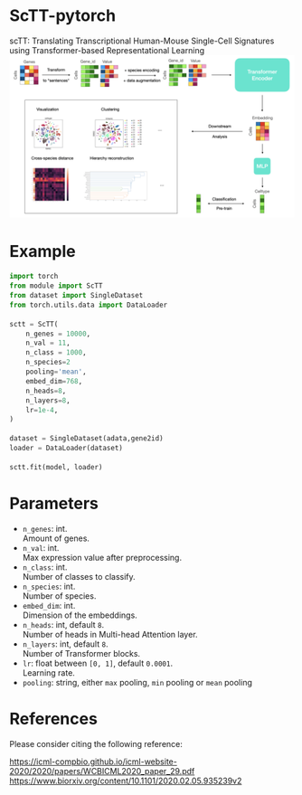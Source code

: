 # ScTT-pytorch
scTT: Translating Transcriptional Human-Mouse Single-Cell Signatures using Transformer-based Representational Learning 
<img src="fig1.png" width="800px"></img>
# Example
```python
import torch
from module import ScTT
from dataset import SingleDataset
from torch.utils.data import DataLoader

sctt = ScTT(
    n_genes = 10000,
    n_val = 11,
    n_class = 1000,
    n_species=2
    pooling='mean',
    embed_dim=768,
    n_heads=8,
    n_layers=8,
    lr=1e-4,
)

dataset = SingleDataset(adata,gene2id)
loader = DataLoader(dataset)

sctt.fit(model, loader)
```
# Parameters
- `n_genes`: int.  
  Amount of genes.
- `n_val`: int.  
  Max expression value after preprocessing.
- `n_class`: int.  
  Number of classes to classify.
- `n_species`: int.  
  Number of species.
- `embed_dim`: int.  
  Dimension of the embeddings.
- `n_heads`: int, default `8`.  
   Number of heads in Multi-head Attention layer.
- `n_layers`: int, default `8`.  
  Number of Transformer blocks.
- `lr`: float between `[0, 1]`, default `0.0001`.  
  Learning rate.
- `pooling`: string, either `max` pooling, `min` pooling or `mean` pooling


# References
Please consider citing the following reference:

https://icml-compbio.github.io/icml-website-2020/2020/papers/WCBICML2020_paper_29.pdf
https://www.biorxiv.org/content/10.1101/2020.02.05.935239v2
